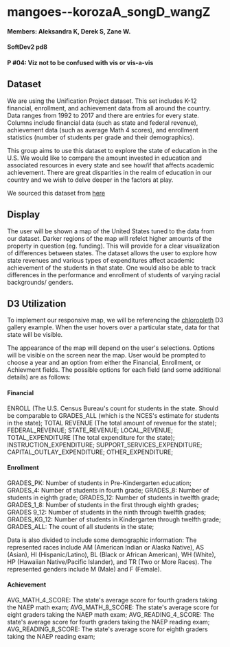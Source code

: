 # mangoes--korozaA_songD_wangZ
#### Members: Aleksandra K, Derek S, Zane W.
#### SoftDev2 pd8
#### P #04: Viz not to be confused with vis or vis-a-vis

## Dataset

We are using the Unification Project dataset. This set includes K-12 financial, enrollment, and achievement data from all around the country. Data ranges from 1992 to 2017 and there are entries for every state. Columns include financial data (such as state and federal revenue), achievement data (such as average Math 4 scores), and enrollment statistics (number of students per grade and their demographics).

This group aims to use this dataset to explore the state of education in the U.S. We would like to compare the amount invested in education and associated resources in every state and see how/if that affects academic achievement. There are great disparities in the realm of education in our country and we wish to delve deeper in the factors at play.


We sourced this dataset from [here](https://www.kaggle.com/noriuk/us-education-datasets-unification-project)

## Display

The user will be shown a map of the United States tuned to the data from our dataset. Darker regions of the map will refelct higher amounts of the property in question (eg. funding). This will provide for a clear visualization of differences between states. The dataset allows the user to explore how state revenues and various types of expenditures affect academic achievement of the students in that state. One would also be able to track differences in the performance and enrollment of students of varying racial backgrounds/ genders. 

<include sketch here>
  
## D3 Utilization

To implement our responsive map, we will be referencing the [chloropleth](https://observablehq.com/@d3/choropleth) D3 gallery example. When the user hovers over a particular state, data for that state will be visible. 

The appearance of the map will depend on the user's selections. Options will be visible on the screen near the map. 
User would be prompted to choose a year and an option from either the Financial, Enrollment, or Achievment fields. The possible options for each field (and some additional details) are as follows:

#### Financial

ENROLL (The U.S. Census Bureau's count for students in the state. Should be comparable to GRADES_ALL (which is the NCES's estimate for students in the state);
TOTAL REVENUE (The total amount of revenue for the state);
FEDERAL_REVENUE;
STATE_REVENUE;
LOCAL_REVENUE;
TOTAL_EXPENDITURE (The total expenditure for the state);
INSTRUCTION_EXPENDITURE;
SUPPORT_SERVICES_EXPENDITURE;
CAPITAL_OUTLAY_EXPENDITURE;
OTHER_EXPENDITURE;

#### Enrollment

GRADES_PK: Number of students in Pre-Kindergarten education;
GRADES_4: Number of students in fourth grade;
GRADES_8: Number of students in eighth grade;
GRADES_12: Number of students in twelfth grade;
GRADES_1_8: Number of students in the first through eighth grades;
GRADES 9_12: Number of students in the ninth through twelfth grades;
GRADES_KG_12: Number of students in Kindergarten through twelfth grade;
GRADES_ALL: The count of all students in the state;

Data is also divided to include some demographic information:
The represented races include AM (American Indian or Alaska Native), AS (Asian), HI (Hispanic/Latino), BL (Black or African American), WH (White), HP (Hawaiian Native/Pacific Islander), and TR (Two or More Races). The represented genders include M (Male) and F (Female).

#### Achievement

AVG_MATH_4_SCORE: The state's average score for fourth graders taking the NAEP math exam;
AVG_MATH_8_SCORE: The state's average score for eight graders taking the NAEP math exam;
AVG_READING_4_SCORE: The state's average score for fourth graders taking the NAEP reading exam;
AVG_READING_8_SCORE: The state's average score for eighth graders taking the NAEP reading exam;


